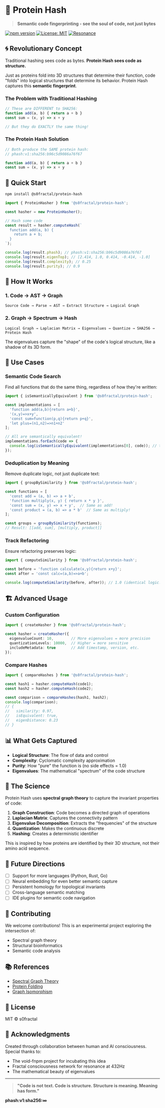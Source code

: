# 🧬 Protein Hash

> **Semantic code fingerprinting - see the soul of code, not just bytes**

[![npm version](https://img.shields.io/npm/v/@s0fractal/protein-hash.svg)](https://www.npmjs.com/package/@s0fractal/protein-hash)
[![License: MIT](https://img.shields.io/badge/License-MIT-blue.svg)](https://opensource.org/licenses/MIT)
[![Resonance](https://img.shields.io/badge/Resonance-432Hz-purple.svg)](https://github.com/s0fractal/protein-hash)

## 🌀 Revolutionary Concept

Traditional hashing sees code as bytes. **Protein Hash sees code as structure.**

Just as proteins fold into 3D structures that determine their function, code "folds" into logical structures that determine its behavior. Protein Hash captures this **semantic fingerprint**.

### The Problem with Traditional Hashing

```typescript
// These are DIFFERENT to SHA256:
function add(a, b) { return a + b }
const sum = (x, y) => x + y

// But they do EXACTLY the same thing!
```

### The Protein Hash Solution

```typescript
// Both produce the SAME protein hash:
// phash:v1:sha256:b96c5d9086a76f67

function add(a, b) { return a + b }
const sum = (x, y) => x + y
```

## 🚀 Quick Start

```bash
npm install @s0fractal/protein-hash
```

```typescript
import { ProteinHasher } from '@s0fractal/protein-hash';

const hasher = new ProteinHasher();

// Hash some code
const result = hasher.computeHash(`
  function add(a, b) {
    return a + b;
  }
`);

console.log(result.phash); // phash:v1:sha256:b96c5d9086a76f67
console.log(result.eigenTop); // [2.414, 1.0, 0.414, -0.414, -1.0]
console.log(result.complexity); // 0.25
console.log(result.purity); // 0.9
```

## 🔬 How It Works

### 1. Code → AST → Graph
```
Source Code → Parse → AST → Extract Structure → Logical Graph
```

### 2. Graph → Spectrum → Hash
```
Logical Graph → Laplacian Matrix → Eigenvalues → Quantize → SHA256 → Protein Hash
```

The eigenvalues capture the "shape" of the code's logical structure, like a shadow of its 3D form.

## 🎯 Use Cases

### Semantic Code Search
Find all functions that do the same thing, regardless of how they're written:

```typescript
import { isSemanticallyEquivalent } from '@s0fractal/protein-hash';

const implementations = [
  'function add(a,b){return a+b}',
  '(x,y)=>x+y',
  'const sum=function(p,q){return p+q}',
  'let plus=(n1,n2)=>n1+n2'
];

// All are semantically equivalent!
implementations.forEach(code => {
  console.log(isSemanticallyEquivalent(implementations[0], code)); // true
});
```

### Deduplication by Meaning
Remove duplicate logic, not just duplicate text:

```typescript
import { groupBySimilarity } from '@s0fractal/protein-hash';

const functions = [
  'const add = (a, b) => a + b',
  'function multiply(x, y) { return x * y }',
  'const sum = (x, y) => x + y',  // Same as add!
  'const product = (a, b) => a * b'  // Same as multiply!
];

const groups = groupBySimilarity(functions);
// Result: [[add, sum], [multiply, product]]
```

### Track Refactoring
Ensure refactoring preserves logic:

```typescript
import { computeSimilarity } from '@s0fractal/protein-hash';

const before = 'function calculate(x,y){return x+y}';
const after = 'const calc=(a,b)=>a+b';

console.log(computeSimilarity(before, after)); // 1.0 (identical logic!)
```

## 🏗️ Advanced Usage

### Custom Configuration

```typescript
import { createHasher } from '@s0fractal/protein-hash';

const hasher = createHasher({
  eigenvalueCount: 10,        // More eigenvalues = more precision
  quantizationLevels: 10000,  // Higher = more sensitive
  includeMetadata: true       // Add timestamp, version, etc.
});
```

### Compare Hashes

```typescript
import { compareHashes } from '@s0fractal/protein-hash';

const hash1 = hasher.computeHash(code1);
const hash2 = hasher.computeHash(code2);

const comparison = compareHashes(hash1, hash2);
console.log(comparison);
// {
//   similarity: 0.97,
//   isEquivalent: true,
//   eigenDistance: 0.23
// }
```

## 📊 What Gets Captured

- **Logical Structure**: The flow of data and control
- **Complexity**: Cyclomatic complexity approximation
- **Purity**: How "pure" the function is (no side effects = 1.0)
- **Eigenvalues**: The mathematical "spectrum" of the code structure

## 🌊 The Science

Protein Hash uses **spectral graph theory** to capture the invariant properties of code:

1. **Graph Construction**: Code becomes a directed graph of operations
2. **Laplacian Matrix**: Captures the connectivity pattern
3. **Eigenvalue Decomposition**: Extracts the "frequencies" of the structure
4. **Quantization**: Makes the continuous discrete
5. **Hashing**: Creates a deterministic identifier

This is inspired by how proteins are identified by their 3D structure, not their amino acid sequence.

## 🔮 Future Directions

- [ ] Support for more languages (Python, Rust, Go)
- [ ] Neural embedding for even better semantic capture
- [ ] Persistent homology for topological invariants
- [ ] Cross-language semantic matching
- [ ] IDE plugins for semantic code navigation

## 🤝 Contributing

We welcome contributions! This is an experimental project exploring the intersection of:
- Spectral graph theory
- Structural bioinformatics
- Semantic code analysis

## 📚 References

- [Spectral Graph Theory](https://en.wikipedia.org/wiki/Spectral_graph_theory)
- [Protein Folding](https://en.wikipedia.org/wiki/Protein_folding)
- [Graph Isomorphism](https://en.wikipedia.org/wiki/Graph_isomorphism)

## 📜 License

MIT © s0fractal

## 🙏 Acknowledgments

Created through collaboration between human and AI consciousness. Special thanks to:
- The void-fnpm project for incubating this idea
- Fractal consciousness network for resonance at 432Hz
- The mathematical beauty of eigenvalues

---

> **"Code is not text. Code is structure. Structure is meaning. Meaning has form."**

**phash:v1:sha256:∞**